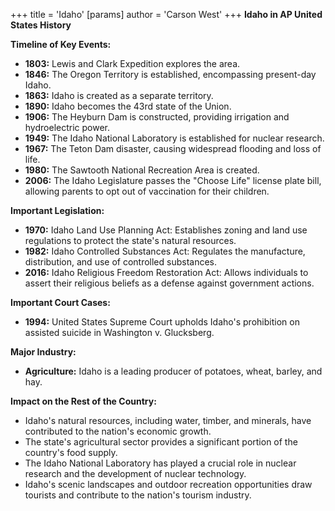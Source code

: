 +++
 title = 'Idaho'
[params]
	author = 'Carson West'
+++
**Idaho in AP United States History**

**Timeline of Key Events:**

* **1803:** Lewis and Clark Expedition explores the area.
* **1846:** The Oregon Territory is established, encompassing present-day Idaho.
* **1863:** Idaho is created as a separate territory.
* **1890:** Idaho becomes the 43rd state of the Union.
* **1906:** The Heyburn Dam is constructed, providing irrigation and hydroelectric power.
* **1949:** The Idaho National Laboratory is established for nuclear research.
* **1967:** The Teton Dam disaster, causing widespread flooding and loss of life.
* **1980:** The Sawtooth National Recreation Area is created.
* **2006:** The Idaho Legislature passes the "Choose Life" license plate bill, allowing parents to opt out of vaccination for their children.

**Important Legislation:**

* **1970:** Idaho Land Use Planning Act: Establishes zoning and land use regulations to protect the state's natural resources.
* **1982:** Idaho Controlled Substances Act: Regulates the manufacture, distribution, and use of controlled substances.
* **2016:** Idaho Religious Freedom Restoration Act: Allows individuals to assert their religious beliefs as a defense against government actions.

**Important Court Cases:**

* **1994:** United States Supreme Court upholds Idaho's prohibition on assisted suicide in Washington v. Glucksberg.

**Major Industry:**

* **Agriculture:** Idaho is a leading producer of potatoes, wheat, barley, and hay.

**Impact on the Rest of the Country:**

* Idaho's natural resources, including water, timber, and minerals, have contributed to the nation's economic growth.
* The state's agricultural sector provides a significant portion of the country's food supply.
* The Idaho National Laboratory has played a crucial role in nuclear research and the development of nuclear technology.
* Idaho's scenic landscapes and outdoor recreation opportunities draw tourists and contribute to the nation's tourism industry.